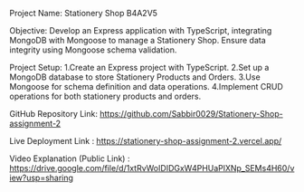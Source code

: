 Project Name: Stationery Shop B4A2V5

Objective:
Develop an Express application with TypeScript, integrating MongoDB with Mongoose to manage a Stationery Shop. Ensure data integrity using Mongoose schema validation.

Project Setup:
1.Create an Express project with TypeScript.
2.Set up a MongoDB database to store Stationery Products and Orders.
3.Use Mongoose for schema definition and data operations.
4.Implement CRUD operations for both stationery products and orders.

GitHub Repository Link: https://github.com/Sabbir0029/Stationery-Shop-assignment-2

Live Deployment Link : https://stationery-shop-assignment-2.vercel.app/

Video Explanation (Public Link) : https://drive.google.com/file/d/1xtRvWoIDIDGxW4PHUaPlXNp_SEMs4H60/view?usp=sharing